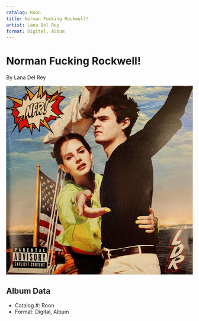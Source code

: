 ```yaml
---
catalog: Roon
title: Norman Fucking Rockwell!
artist: Lana Del Rey
format: Digital, Album
---
```


# Norman Fucking Rockwell!

By Lana Del Rey

![](../../assets/albumcovers/Lana_Del_Rey-Norman_Fucking_Rockwell!.png)

## Album Data

- Catalog #: Roon
- Format: Digital, Album

